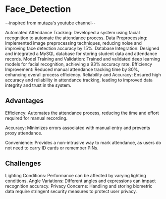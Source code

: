 # Face_Detection

--inspired from mutaza's youtube channel--

Automated Attendance Tracking: Developed a system using facial recognition to automate the attendance process.
Data Preprocessing: Implemented image preprocessing techniques, reducing noise and improving face detection accuracy by 15%.
Database Integration: Designed and integrated a MySQL database for storing student data and attendance records.
Model Training and Validation: Trained and validated deep learning models for facial recognition, achieving a 93% accuracy rate.
Efficiency Improvement: Reduced manual attendance tracking time by 80%, enhancing overall process efficiency.
Reliability and Accuracy: Ensured high accuracy and reliability in attendance tracking, leading to improved data integrity and trust in the system.

Advantages
-----------

Efficiency: Automates the attendance process, reducing the time and effort required for manual recording.

Accuracy: Minimizes errors associated with manual entry and prevents proxy attendance.

Convenience: Provides a non-intrusive way to mark attendance, as users do not need to carry ID cards or remember PINs.

Challenges
----------

Lighting Conditions: Performance can be affected by varying lighting conditions.
Angle Variations: Different angles and expressions can impact recognition accuracy.
Privacy Concerns: Handling and storing biometric data require stringent security measures to protect user privacy.
